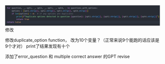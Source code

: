 ![1728397254732](image/readme/1728397254732.png)修改

修改duplicate_option function， 改为10个变量？（正常来说9个能跑的话应该是9个才对） print了结果发现有十个

添加了error_question 和 multiple correct answer 的GPT revise
